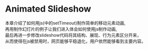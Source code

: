 # Animated Slideshow
本章介绍了如何用js(中的setTimeout)制作简单的移动元素动画,  
再用制作幻灯片的例子让我们进入体会如何使用js制作动画,  
最后再进一步修改slideshow代码将其结构、展现、行为元素区分开来，  
从而使得在js被禁用时，网页能够平稳退化，用户依然能够看到主要内容。